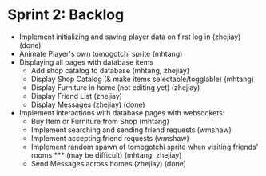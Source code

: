 # Sprint 2: Backlog
* Implement initializing and saving player data on first log in (zhejiay) (done)
* Animate Player's own tomogotchi sprite (mhtang)
* Displaying all pages with database items
    * Add shop catalog to database (mhtang, zhejiay)
    * Display Shop Catalog (& make items selectable/togglable) (mhtang)
    * Display Furniture in home (not editing yet) (zhejiay)
    * Display Friend List (zhejiay)
    * Display Messages (zhejiay) (done)
* Implement interactions with database pages with websockets:
    * Buy Item or Furniture from Shop (mhtang)
    * Implement searching and sending friend requests (wmshaw)
    * Implement accepting friend requests (wmshaw)
    * Implement random spawn of tomogotchi sprite when visiting friends' rooms *** (may be difficult) (mhtang, zhejiay)
    * Send Messages across homes (zhejiay) (done)
